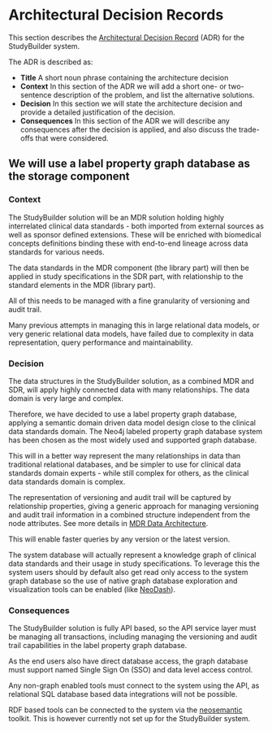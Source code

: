 # Architectural Decision Records

This section describes the [Architectural Decision Record](https://adr.github.io/) (ADR) for the StudyBuilder system.

The ADR is described as:

- **Title** A short noun phrase containing the architecture decision
- **Context** In this section of the ADR we will add a short one- or two-sentence description of the problem, and list the alternative solutions.
- **Decision** In this section we will state the architecture decision and provide a detailed justification of the decision.
- **Consequences** In this section of the ADR we will describe any consequences after the decision is applied, and also discuss the trade-offs that were considered.

## We will use a label property graph database as the storage component

### Context

The StudyBuilder solution will be an MDR solution holding highly interrelated clinical data standards - both imported from external sources as well as sponsor defined extensions. These will be enriched with biomedical concepts definitions binding these with end-to-end lineage across data standards for various needs.

The data standards in the MDR component (the library part) will then be applied in study specifications in the SDR part, with relationship to the standard elements in the MDR (library part).

All of this needs to be managed with a fine granularity of versioning and audit trail.

Many previous attempts in managing this in large relational data models, or very generic relational data models, have failed due to complexity in data representation, query performance and maintainability.

### Decision

The data structures in the StudyBuilder solution, as a combined MDR and SDR, will apply highly connected data with many relationships. The data domain is very large and complex.

Therefore, we have decided to use a label property graph database, applying a semantic domain driven data model design close to the clinical data standards domain. The Neo4j labeled property graph database system has been chosen as the most widely used and supported graph database.

This will in a better way represent the many relationships in data than traditional relational databases, and be simpler to use for clinical data standards domain experts - while still complex for others, as the clinical data standards domain is complex. 

The representation of versioning and audit trail will be captured by relationship properties, giving a generic approach for managing versioning and audit trail information in a combined structure independent from the node attributes. See more details in [MDR Data Architecture](mdr_data_architecture).

This will enable faster queries by any version or the latest version.

The system database will actually represent a knowledge graph of clinical data standards and their usage in study specifications. To leverage this the system users should by default also get read only access to the system graph database so the use of native graph database exploration and visualization tools can be enabled (like [NeoDash](https://neo4j.com/labs/neodash/)).

### Consequences

The StudyBuilder solution is fully API based, so the API service layer must be managing all transactions, including managing the versioning and audit trail capabilities in the label property graph database.

As the end users also have direct database access, the graph database must support named Single Sign On (SSO) and data level access control.

Any non-graph enabled tools must connect to the system using the API, as relational SQL database based data integrations will not be possible.

RDF based tools can be connected to the system via the [neosemantic](https://neo4j.com/labs/neosemantics/) toolkit. This is however currently not set up for the StudyBuilder system.





